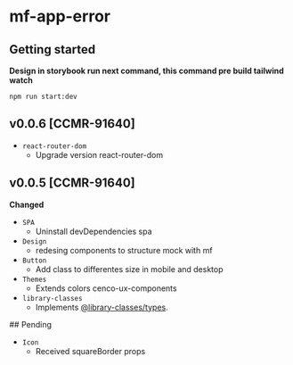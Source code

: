 # mf-app-error

## Getting started

**Design in storybook run next command, this command pre build tailwind watch**

```
npm run start:dev
```

## v0.0.6 [CCMR-91640]
  - `react-router-dom`
    - Upgrade version react-router-dom

## v0.0.5 [CCMR-91640]

**Changed**

- `SPA`
  - Uninstall devDependencies spa
- `Design`
  - redesing components to structure mock with mf
- `Button`
  - Add class to differentes size in mobile and desktop
- `Themes`
  - Extends colors cenco-ux-components
- `library-classes`
  - Implements [@library-classes/types](https://gitlab.com/cencosud-ds/cencommerce/post-purchase-experience/my-purchases/mf-classes-package).


## Pending

 - `Icon`
   - Received squareBorder props
